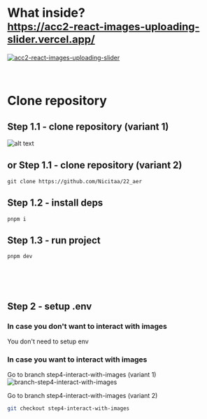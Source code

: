# What inside? <br/> <sub> https://acc2-react-images-uploading-slider.vercel.app/ </sub>

[![acc2-react-images-uploading-slider](https://i.imgur.com/9SnPeoe.jpg)](https://youtu.be/4AL9uqG8Svk)
<br/>
<br/>
<br/>

# Clone repository

## Step 1.1 - clone repository (variant 1)

![alt text](https://i.imgur.com/9KSgjaN.png)

## or Step 1.1 - clone repository (variant 2)

```
git clone https://github.com/Nicitaa/22_aer
```

## Step 1.2 - install deps

```
pnpm i
```

## Step 1.3 - run project

```
pnpm dev
```

<br/>
<br/>
<br/>

## Step 2 - setup .env

### In case you don't want to interact with images

You don't need to setup env

### In case you want to interact with images

Go to branch step4-interact-with-images (variant 1)<br/>
![branch-step4-interact-with-images](https://i.imgur.com/haEYP4R.png)

Go to branch step4-interact-with-images (variant 2)

```bash
git checkout step4-interact-with-images
```
